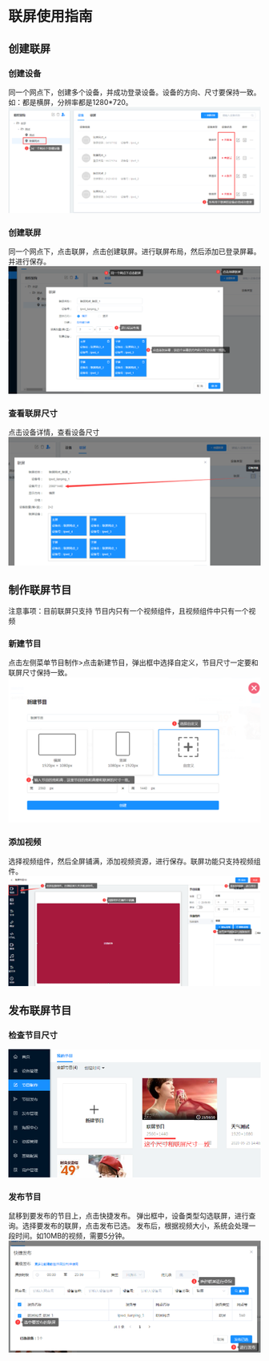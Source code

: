 # 联屏使用指南

## 创建联屏
### 创建设备
同一个网点下，创建多个设备，并成功登录设备。设备的方向、尺寸要保持一致。
如：都是横屏，分辨率都是1280*720。
![avatar](../images/wall/01.png)
### 创建联屏
同一个网点下，点击联屏，点击创建联屏。进行联屏布局，然后添加已登录屏幕。并进行保存。
![avatar](../images/wall/02.png)
### 查看联屏尺寸
点击设备详情，查看设备尺寸
![avatar](../images/wall/03.png)

## 制作联屏节目

注意事项：目前联屏只支持  节目内只有一个视频组件，且视频组件中只有一个视频

### 新建节目
点击左侧菜单节目制作>点击新建节目，弹出框中选择自定义，节目尺寸一定要和联屏尺寸保持一致。
![avatar](../images/wall/04.png)

### 添加视频
选择视频组件，然后全屏铺满，添加视频资源，进行保存。联屏功能只支持视频组件。
![avatar](../images/wall/05.png)

## 发布联屏节目

### 检查节目尺寸
![avatar](../images/wall/06.png)

### 发布节目
鼠移到要发布的节目上，点击快捷发布。
弹出框中，设备类型勾选联屏，进行查询。选择要发布的联屏，点击发布已选。
发布后，根据视频大小，系统会处理一段时间。如10MB的视频，需要5分钟。
![avatar](../images/wall/07.png)
